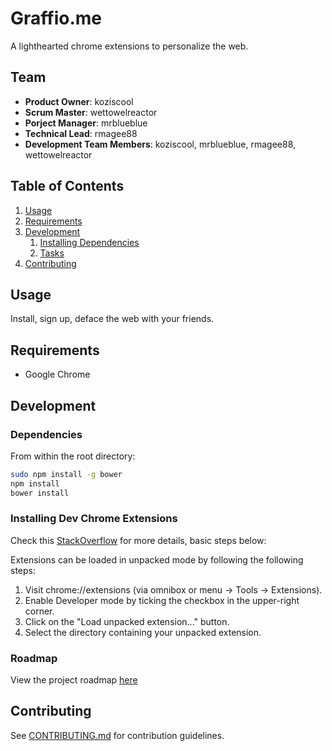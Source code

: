 # Graffio.me

A lighthearted chrome extensions to personalize the web.

## Team

  - __Product Owner__: koziscool
  - __Scrum Master__: wettowelreactor
  - __Porject Manager__: mrblueblue
  - __Technical Lead__: rmagee88
  - __Development Team Members__: koziscool, mrblueblue, rmagee88, wettowelreactor

## Table of Contents

1. [Usage](#Usage)
1. [Requirements](#requirements)
1. [Development](#development)
    1. [Installing Dependencies](#installing-dependencies)
    1. [Tasks](#tasks)
1. [Contributing](#contributing)

## Usage

Install, sign up, deface the web with your friends.

## Requirements

- Google Chrome

## Development

### Dependencies

From within the root directory:

```sh
sudo npm install -g bower
npm install
bower install
```
### Installing Dev Chrome Extensions

Check this [StackOverflow](http://stackoverflow.com/questions/24577024/install-chrome-extension-not-in-the-store) for more details, basic steps below:

Extensions can be loaded in unpacked mode by following the following steps:

1. Visit chrome://extensions (via omnibox or menu -> Tools -> Extensions).
2. Enable Developer mode by ticking the checkbox in the upper-right corner.
3. Click on the "Load unpacked extension..." button.
4. Select the directory containing your unpacked extension.

### Roadmap

View the project roadmap [here](https://github.com/graffiome/graffiome/issues)

## Contributing

See [CONTRIBUTING.md](CONTRIBUTING.md) for contribution guidelines.
